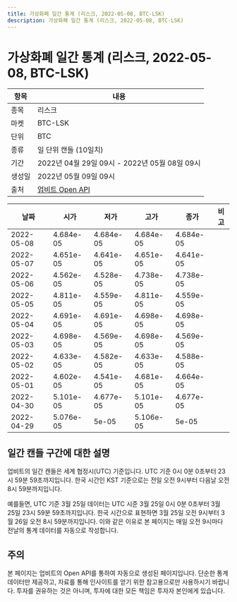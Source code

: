 ```yaml
---
title: 가상화폐 일간 통계 (리스크, 2022-05-08, BTC-LSK)
description: 가상화폐 일간 통계 (리스크, 2022-05-08, BTC-LSK)
---
```



가상화폐 일간 통계 (리스크, 2022-05-08, BTC-LSK)
===

|항목|내용|
|--|--|
|종목|리스크|
|마켓|BTC-LSK|
|단위|BTC|
|종류|일 단위 캔들 (10일치)|
|기간|2022년 04월 29일 09시 - 2022년 05월 08일 09시|
|생성일|2022년 05월 09일 09시|
|출처|[업비트 Open API](https://docs.upbit.com)|


|날짜|시가|저가|고가|종가|비고|
|--|--|--|--|--|--|
|2022-05-08|4.684e-05|4.684e-05|4.684e-05|4.684e-05|    |
|2022-05-07|4.651e-05|4.641e-05|4.651e-05|4.641e-05|    |
|2022-05-06|4.562e-05|4.528e-05|4.738e-05|4.738e-05|    |
|2022-05-05|4.811e-05|4.559e-05|4.811e-05|4.559e-05|    |
|2022-05-04|4.691e-05|4.691e-05|4.698e-05|4.698e-05|    |
|2022-05-03|4.698e-05|4.569e-05|4.698e-05|4.569e-05|    |
|2022-05-02|4.633e-05|4.582e-05|4.633e-05|4.588e-05|    |
|2022-05-01|4.602e-05|4.541e-05|4.681e-05|4.664e-05|    |
|2022-04-30|5.101e-05|4.677e-05|5.101e-05|4.677e-05|    |
|2022-04-29|5.076e-05|5e-05|5.106e-05|5e-05|    |


일간 캔들 구간에 대한 설명
---


업비트의 일간 캔들은 세계 협정시(UTC) 기준입니다. 
UTC 기준 0시 0분 0초부터 23시 59분 59초까지입니다. 
한국 시간인 KST 기준으로는 전일 오전 9시부터 다음날 오전 8시 59분까지입니다. 


예를들면, UTC 기준 3월 25일 데이터는 UTC 시준 3월 25일 0시 0분 0초부터 3월 25일 23시 59분 59초까지입니다. 
한국 시간으로 표현하면 3월 25일 오전 9시부터 3월 26일 오전 8시 59분까지입니다. 
이와 같은 이유로 본 페이지는 매일 오전 9시마다 전날의 통계 데이터를 자동으로 작성합니다. 


주의
---


본 페이지는 업비트의 Open API를 통하여 자동으로 생성된 페이지입니다. 
단순한 통계 데이터만 제공하고, 자료를 통해 인사이트를 얻기 위한 참고용으로만 사용하시기 바랍니다. 
투자를 권유하는 것은 아니며, 투자에 대한 모든 책임은 투자자 본인에게 있습니다. 
